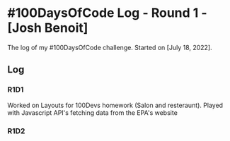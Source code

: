 # #100DaysOfCode Log - Round 1 - [Josh Benoit]

The log of my #100DaysOfCode challenge. Started on [July 18, 2022].

## Log

### R1D1 
Worked on Layouts for 100Devs homework (Salon and resteraunt).
Played with Javascript API's fetching data from the EPA's website

### R1D2
